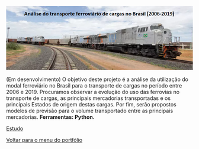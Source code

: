 ![banner](https://github.com/twpinter/Projeto-Ferrovias/blob/master/banner-ferrovias.png)

(Em desenvolvimento) O objetivo deste projeto é a análise da utilização do modal ferroviário no Brasil para o transporte de cargas no período entre 2006 e 2019. Procuramos observar a evolução do uso das ferrovias no transporte de cargas, as principais mercadorias transportadas e os principais Estados de origem destas cargas. Por fim, serão propostos modelos de previsão para o volume transportado entre as principais mercadorias. **Ferramentas: Python.**

[Estudo](https://github.com/twpinter/Projeto-Ferrovias/blob/master/Ferrovias-pandas.ipynb)

[Voltar para o menu do portfólio](https://github.com/twpinter/Portfolio)



